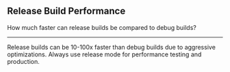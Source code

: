 ## Release Build Performance

How much faster can release builds be compared to debug builds?

---

Release builds can be 10-100x faster than debug builds due to aggressive optimizations. Always use release mode for performance testing and production.

